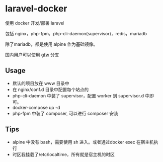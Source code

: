 # laravel-docker
使用 docker 开发/部署 laravel

包括 nginx，php-fpm，php-cli-daemon(supervisor)，redis，mariadb

除了mariadb，都是使用 alpine 作为基础镜像。

国内用户可以使用 [gfw](https://github.com/liyu001989/laravel-docker/tree/gfw) 分支

## Usage

- 默认的项目放在 www 目录中
- 在 nginx/conf.d 目录中配置每个站点的
- php-cli-daemon 中装了 supervisor，配置 worker 到 supervisor.d 中即可。
- docker-compose up -d
- php-fpm 中装了 composer, 可以进行 composer 安装

## Tips
- alpine 中没有 bash，需要使用 sh 进入。或者通过docker exec 在宿主机执行
- 时区我挂载了/etc/localtime，所有就是宿主机的时区
